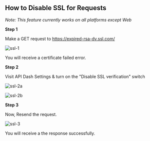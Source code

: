 ## How to Disable SSL for Requests

*Note: This feature currently works on all platforms except Web*

**Step 1**

Make a GET request to https://expired-rsa-dv.ssl.com/

![ssl-1](https://raw.githubusercontent.com/foss42/apidash/refs/heads/main/doc/user_guide/images/ssl/ssl-1.png)

You will receive a certificate failed error.

**Step 2**

Visit API Dash Settings & turn on the "Disable SSL verification" switch

![ssl-2a](https://raw.githubusercontent.com/foss42/apidash/refs/heads/main/doc/user_guide/images/ssl/ssl-2a.png)

![ssl-2b](https://raw.githubusercontent.com/foss42/apidash/refs/heads/main/doc/user_guide/images/ssl/ssl-2b.png)

**Step 3**

Now, Resend the request.

![ssl-3](https://raw.githubusercontent.com/foss42/apidash/refs/heads/main/doc/user_guide/images/ssl/ssl-3.png)

You will receive a the response successfully.
